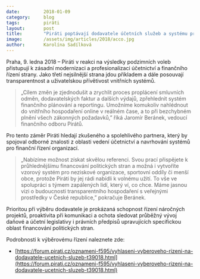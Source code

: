 ```yaml
---
date:         2018-01-09
category:     blog
tags:         piráti
layout:       post
title:        "Piráti poptávají dodavatele účetních služeb a systému pro finanční řízení"
image:        /assets/img/articles/2018/acco.jpg
author:       Karolína Sadílková
---
```


Praha, 9. ledna 2018 – Piráti v reakci na výsledky podzimních voleb přistupují k zásadní modernizaci a profesionalizaci účetnictví a finančního řízení strany. Jako třetí nejsilnější strana jdou příkladem a dále posouvají transparentnost a uživatelskou přívětivost vnitřních systémů.

> „Cílem změn je zjednodušit a zrychlit proces proplácení smluvních odměn, dodavatelských faktur a dalších výdajů, zpřehlednit systém finančního plánování a reportingu. Umožníme komukoliv nahlédnout do vnitřního hospodaření online v reálném čase, a to při bezchybném plnění všech zákonných požadavků,” říká Jaromír Beránek, vedoucí finančního odboru Pirátů.

Pro tento záměr Piráti hledají zkušeného a spolehlivého partnera, který by spojoval odborné znalosti z oblasti vedení účetnictví a navrhování systémů pro finanční řízení organizací. 

> „Nabízíme možnost získat skvělou referenci. Svou prací přispějete k průhlednějšímu financování politických stran a možná i vytvoříte vzorový systém pro neziskové organizace, sportovní oddíly či menší obce, protože Piráti by jej rádi nabídli k volnému užití. To vše ve spolupráci s týmem zapálených lidí, který ví, co chce. Máme jasnou vizi o budoucnosti transparentního hospodaření s veřejnými prostředky v České republice,” pokračuje Beránek.

Prioritou při výběru dodavatele je prokázaná schopnost řízení náročných projektů, proaktivita při komunikaci a ochota sledovat průběžný vývoj daňové a účetní legislativy i právních předpisů upravujících specifickou oblast financování politických stran.

Podrobnosti k výběrovému řízení naleznete zde:

* [https://forum.pirati.cz/oznameni-f595/vyhlaseni-vyberoveho-rizeni-na-dodavatele-ucetnich-sluzeb-t39018.html](https://forum.pirati.cz/oznameni-f595/vyhlaseni-vyberoveho-rizeni-na-dodavatele-ucetnich-sluzeb-t39018.html)

